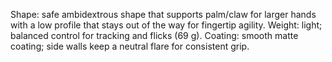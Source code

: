 Shape: safe ambidextrous shape that supports palm/claw for larger hands with a low profile that stays out of the way for fingertip agility.
Weight: light; balanced control for tracking and flicks (69 g).
Coating: smooth matte coating; side walls keep a neutral flare for consistent grip.
